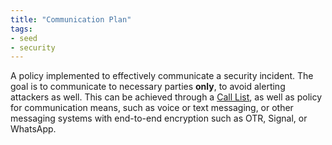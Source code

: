 ```yaml
---
title: "Communication Plan"
tags:
- seed
- security
---
```


A policy implemented to effectively communicate a security incident.  The goal is to communicate to necessary parties **only**, to avoid alerting attackers as well. This can be achieved through a [Call List](notes/Call%20List.md), as well as policy for communication means, such as voice or text messaging, or other messaging systems with end-to-end encryption such as OTR, Signal, or WhatsApp.
